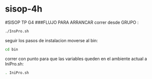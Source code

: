 # sisop-4h

#SISOP TP G4
###FLUJO PARA ARRANCAR
correr desde GRUPO :
```sh
./InsPro.sh
```
seguir los pasos de instalacion
moverse al bin:
```sh
cd bin
```
correr con punto para que las variables queden en el ambiente actual a IniPro.sh:
```sh
. IniPro.sh
```